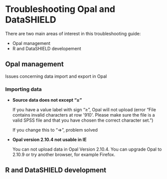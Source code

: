 # Troubleshooting Opal and DataSHIELD
There are two main areas of interest in this troubleshooting guide:
- Opal management
- R and DataSHIELD developement

## Opal management
Issues concerning data import and export in Opal

### Importing data

- **Source data does not except “≥”**

  If you have a value label with sign “≥”, Opal will not upload (error “File contains invalid characters at row '910'.   Please make sure the file is a valid SPSS file and that you have chosen the correct character set.”)

  If you change this to “=>”,  problem solved

- **Opal version 2.10.4 not usable in IE**

  You can not upload data in Opal Version 2.10.4. You can upgrade Opal to 2.10.9 or try another browser, for example Firefox.

## R and DataSHIELD development